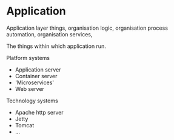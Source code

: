 # Application
Application layer things, organisation logic, organisation process automation, organisation services, 

The things within which application run.

Platform systems
* Application server
* Container server
* 'Microservices'
* Web server

Technology systems
* Apache http server
* Jetty
* Tomcat
* ...
